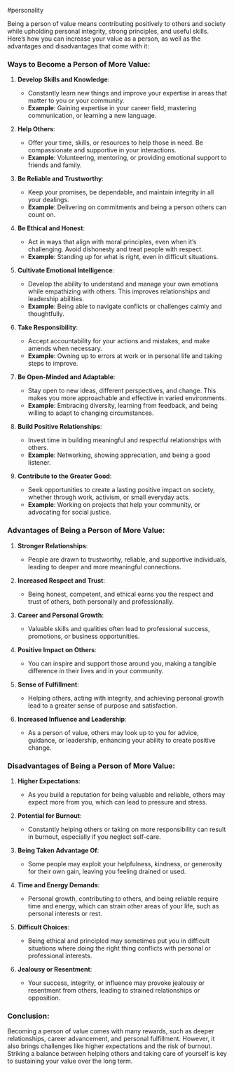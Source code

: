 #personality


Being a person of value means contributing positively to others and society while upholding personal integrity, strong principles, and useful skills. Here’s how you can increase your value as a person, as well as the advantages and disadvantages that come with it:

### Ways to Become a Person of More Value:

1. **Develop Skills and Knowledge**:
   - Constantly learn new things and improve your expertise in areas that matter to you or your community.
   - **Example**: Gaining expertise in your career field, mastering communication, or learning a new language.

2. **Help Others**:
   - Offer your time, skills, or resources to help those in need. Be compassionate and supportive in your interactions.
   - **Example**: Volunteering, mentoring, or providing emotional support to friends and family.

3. **Be Reliable and Trustworthy**:
   - Keep your promises, be dependable, and maintain integrity in all your dealings.
   - **Example**: Delivering on commitments and being a person others can count on.

4. **Be Ethical and Honest**:
   - Act in ways that align with moral principles, even when it’s challenging. Avoid dishonesty and treat people with respect.
   - **Example**: Standing up for what is right, even in difficult situations.

5. **Cultivate Emotional Intelligence**:
   - Develop the ability to understand and manage your own emotions while empathizing with others. This improves relationships and leadership abilities.
   - **Example**: Being able to navigate conflicts or challenges calmly and thoughtfully.

6. **Take Responsibility**:
   - Accept accountability for your actions and mistakes, and make amends when necessary.
   - **Example**: Owning up to errors at work or in personal life and taking steps to improve.

7. **Be Open-Minded and Adaptable**:
   - Stay open to new ideas, different perspectives, and change. This makes you more approachable and effective in varied environments.
   - **Example**: Embracing diversity, learning from feedback, and being willing to adapt to changing circumstances.

8. **Build Positive Relationships**:
   - Invest time in building meaningful and respectful relationships with others.
   - **Example**: Networking, showing appreciation, and being a good listener.

9. **Contribute to the Greater Good**:
   - Seek opportunities to create a lasting positive impact on society, whether through work, activism, or small everyday acts.
   - **Example**: Working on projects that help your community, or advocating for social justice.

### Advantages of Being a Person of More Value:

1. **Stronger Relationships**:
   - People are drawn to trustworthy, reliable, and supportive individuals, leading to deeper and more meaningful connections.
   
2. **Increased Respect and Trust**:
   - Being honest, competent, and ethical earns you the respect and trust of others, both personally and professionally.

3. **Career and Personal Growth**:
   - Valuable skills and qualities often lead to professional success, promotions, or business opportunities.
   
4. **Positive Impact on Others**:
   - You can inspire and support those around you, making a tangible difference in their lives and in your community.

5. **Sense of Fulfillment**:
   - Helping others, acting with integrity, and achieving personal growth lead to a greater sense of purpose and satisfaction.

6. **Increased Influence and Leadership**:
   - As a person of value, others may look up to you for advice, guidance, or leadership, enhancing your ability to create positive change.

### Disadvantages of Being a Person of More Value:

1. **Higher Expectations**:
   - As you build a reputation for being valuable and reliable, others may expect more from you, which can lead to pressure and stress.

2. **Potential for Burnout**:
   - Constantly helping others or taking on more responsibility can result in burnout, especially if you neglect self-care.
   
3. **Being Taken Advantage Of**:
   - Some people may exploit your helpfulness, kindness, or generosity for their own gain, leaving you feeling drained or used.
   
4. **Time and Energy Demands**:
   - Personal growth, contributing to others, and being reliable require time and energy, which can strain other areas of your life, such as personal interests or rest.

5. **Difficult Choices**:
   - Being ethical and principled may sometimes put you in difficult situations where doing the right thing conflicts with personal or professional interests.

6. **Jealousy or Resentment**:
   - Your success, integrity, or influence may provoke jealousy or resentment from others, leading to strained relationships or opposition.

### Conclusion:
Becoming a person of value comes with many rewards, such as deeper relationships, career advancement, and personal fulfillment. However, it also brings challenges like higher expectations and the risk of burnout. Striking a balance between helping others and taking care of yourself is key to sustaining your value over the long term.